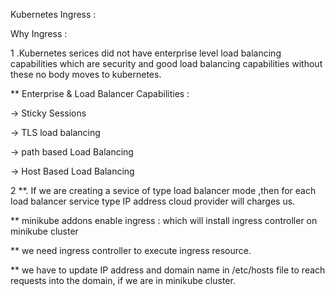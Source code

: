 Kubernetes Ingress : 


Why Ingress :

1 .Kubernetes serices did not have enterprise level load balancing capabilities which are security and good load balancing capabilities without these no body moves to kubernetes.

** Enterprise & Load Balancer Capabilities :

-> Sticky Sessions 

-> TLS load balancing

-> path based Load Balancing

-> Host Based Load Balancing

2 **. If we are creating a sevice of type load balancer mode ,then for each load balancer service type IP address cloud provider will charges us. 

** minikube addons enable ingress : which will install ingress controller on minikube cluster

** we need ingress controller to execute ingress resource.

** we have to update IP address and domain name in /etc/hosts file to reach requests into the domain, if we are in minikube cluster.
